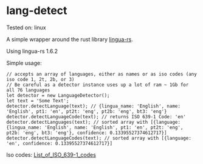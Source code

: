 # lang-detect

Tested on: linux

A simple wrapper around the rust library [lingua-rs](https://github.com/pemistahl/lingua-rs).

Using lingua-rs 1.6.2

Simple usage:

    // accepts an array of languages, either as names or as iso codes (any iso code 1, 2t, 2b, or 3)
    // Be careful as a detector instance uses up a lot of ram ~ 1Gb for all 76 languages
    let detector = new LanguageDetector();
    let text = 'Some Text';
    detector.detectLanguage(text); // {lingua_name: 'English', name: 'English', pt1: 'en', pt2t: 'eng', pt2b: 'eng', bt3: 'eng'}
    detector.detectLanguageCode(text); // returns ISO 639-1 Code: 'en'
    detector.detectLanguages(text); // sorted array with [{language: {lingua_name: 'English', name: 'English', pt1: 'en', pt2t: 'eng', pt2b: 'eng', bt3: 'eng'}, confidence: 0.13395527374612717}]
    detector.detectLanguageCodes(text); // sorted array with [{language: 'en', confidence: 0.13395527374612717}]

Iso codes: [List_of_ISO_639-1_codes](https://en.wikipedia.org/wiki/List_of_ISO_639-1_codes)
